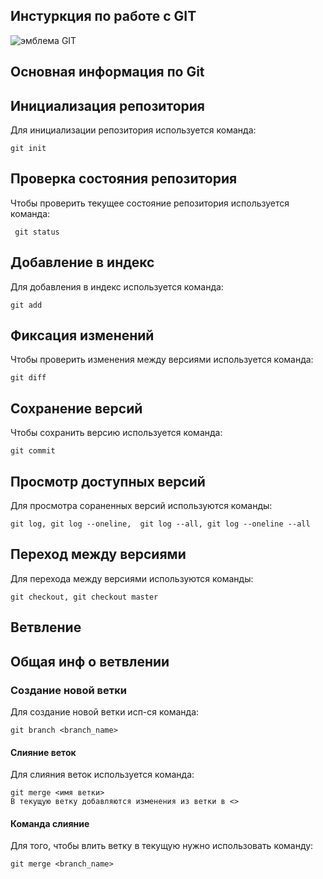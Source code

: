 ## **Инстуркция по работе с GIT**

![эмблема GIT](git.jpg)

## Основная информация по Git

## Инициализация репозитория

Для инициализации репозитория используется команда:

    git init

## Проверка состояния репозитория

Чтобы проверить текущее состояние репозитория используется команда:
    
     git status

## Добавление в индекс

Для добавления в индекс используется команда:

    git add

## Фиксация изменений

Чтобы проверить изменения между версиями используется команда:

    git diff

## Сохранение версий

Чтобы сохранить версию используется команда:

    git commit

## Просмотр доступных версий

Для просмотра сораненных версий используются команды:

    git log, git log --oneline,  git log --all, git log --oneline --all

## Переход между версиями

Для перехода между версиями используются команды:

    git checkout, git checkout master

## Ветвление

## Общая инф о ветвлении

### Создание новой ветки

Для создание новой ветки исп-ся команда:

    git branch <branch_name>

#### Слияние веток

Для слияния веток используется команда:

    git merge <имя ветки>
    В текущую ветку добавляются изменения из ветки в <>

#### Команда слияние

Для того, чтобы влить ветку в текущую нужно использовать команду:

    git merge <branch_name>


